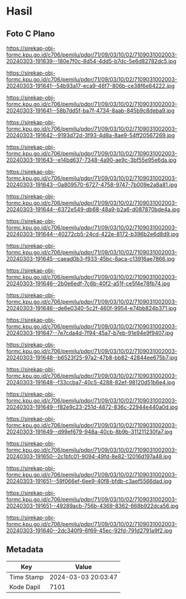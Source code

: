 # Hasil

## Foto C Plano

https://sirekap-obj-formc.kpu.go.id/c706/pemilu/pdpr/71/09/03/10/02/7109031002003-20240303-191639--180e7f0c-8d54-4dd5-b7dc-5e6d82782dc5.jpg

https://sirekap-obj-formc.kpu.go.id/c706/pemilu/pdpr/71/09/03/10/02/7109031002003-20240303-191641--54b93a17-eca9-46f7-806b-ce38f6e64222.jpg

https://sirekap-obj-formc.kpu.go.id/c706/pemilu/pdpr/71/09/03/10/02/7109031002003-20240303-191641--58b7dd5f-ba7f-4734-8aab-845b9c8deba9.jpg

https://sirekap-obj-formc.kpu.go.id/c706/pemilu/pdpr/71/09/03/10/02/7109031002003-20240303-191642--9193d72d-3f93-4d8a-8ae9-54ff20567269.jpg

https://sirekap-obj-formc.kpu.go.id/c706/pemilu/pdpr/71/09/03/10/02/7109031002003-20240303-191643--e14bd637-7348-4a90-ae9c-3bf55e95e6da.jpg

https://sirekap-obj-formc.kpu.go.id/c706/pemilu/pdpr/71/09/03/10/02/7109031002003-20240303-191643--0a809570-6727-4758-9747-7b009e2a8a81.jpg

https://sirekap-obj-formc.kpu.go.id/c706/pemilu/pdpr/71/09/03/10/02/7109031002003-20240303-191644--6372e549-db68-48a9-b2a6-d087870bde4a.jpg

https://sirekap-obj-formc.kpu.go.id/c706/pemilu/pdpr/71/09/03/10/02/7109031002003-20240303-191644--40272cb5-24cd-422e-8172-b396b2e6d8d9.jpg

https://sirekap-obj-formc.kpu.go.id/c706/pemilu/pdpr/71/09/03/10/02/7109031002003-20240303-191645--caead0b3-f933-45bc-8aca-c13916ae7866.jpg

https://sirekap-obj-formc.kpu.go.id/c706/pemilu/pdpr/71/09/03/10/02/7109031002003-20240303-191646--2b0e6edf-7c6b-40f2-a51f-ce5f4e78fb74.jpg

https://sirekap-obj-formc.kpu.go.id/c706/pemilu/pdpr/71/09/03/10/02/7109031002003-20240303-191646--de6e0340-5c2f-460f-9954-e74bb824b371.jpg

https://sirekap-obj-formc.kpu.go.id/c706/pemilu/pdpr/71/09/03/10/02/7109031002003-20240303-191647--7e7cda4d-7f94-45a7-b7eb-91e94e9f9407.jpg

https://sirekap-obj-formc.kpu.go.id/c706/pemilu/pdpr/71/09/03/10/02/7109031002003-20240303-191648--b6523f25-97a2-47b8-bb82-42844ee675b7.jpg

https://sirekap-obj-formc.kpu.go.id/c706/pemilu/pdpr/71/09/03/10/02/7109031002003-20240303-191648--f33ccba7-40c5-4288-82ef-98120d51b6e4.jpg

https://sirekap-obj-formc.kpu.go.id/c706/pemilu/pdpr/71/09/03/10/02/7109031002003-20240303-191649--f82e9c23-251d-4872-836c-22944e440a0d.jpg

https://sirekap-obj-formc.kpu.go.id/c706/pemilu/pdpr/71/09/03/10/02/7109031002003-20240303-191649--d99ef679-948a-40cb-8b9b-311211230fa7.jpg

https://sirekap-obj-formc.kpu.go.id/c706/pemilu/pdpr/71/09/03/10/02/7109031002003-20240303-191650--2c1bfc01-9094-49fd-8e82-12016d197a48.jpg

https://sirekap-obj-formc.kpu.go.id/c706/pemilu/pdpr/71/09/03/10/02/7109031002003-20240303-191651--59f066ef-6ee9-40f8-bfdb-c3aef5566dad.jpg

https://sirekap-obj-formc.kpu.go.id/c706/pemilu/pdpr/71/09/03/10/02/7109031002003-20240303-191651--49289acb-756b-4369-8362-668b922dca56.jpg

https://sirekap-obj-formc.kpu.go.id/c706/pemilu/pdpr/71/09/03/10/02/7109031002003-20240303-191640--2dc340f9-6f69-45ec-92fd-791d2791a9f2.jpg


## Metadata

| Key        | Value               |
| ---------- | ------------------- |
| Time Stamp | 2024-03-03 20:03:47 |
| Kode Dapil | 7101                |



